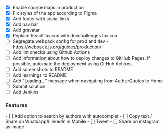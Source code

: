 - [x] Enable source maps in production
- [x] Fix styles of the app according to Figma
- [x] Add footer with social links
- [x] Add nav bar
- [x] Add gravatar
- [x] Replace React favicon with devchallenges favicon
- [ ] Segregate webpack config for prod and dev - https://webpack.js.org/guides/production/
- [ ] Add lint checks using Github Actions
- [ ] Add information about how to deploy changes to GitHub Pages. If possible, automate the deployment using GitHub Actions.
- [ ] Add screenshots to README
- [ ] Add learnings to README
- [ ] Add "Loading..." message when navigating from AuthorQuotes to Home
- [ ] Submit solution
- [ ] Add Jenkins

<h3>Features</h3>
- [ ] Add option to search by authors with autocomplet
- [ ] Copy text / Share on Whatsapp/LinkedIn in Mobile
- [ ] Tweet
- [ ] Share on instagram as image
